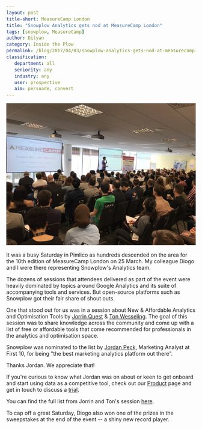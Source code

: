```yaml
---
layout: post
title-short: MeasureCamp London
title: "Snowplow Analytics gets nod at MeasureCamp London"
tags: [snowplow, MeasureCamp]
author: Dilyan
category: Inside the Plow
permalink: /blog/2017/04/03/snowplow-analytics-gets-nod-at-measurecamp-london/
classification:
   department: all
   seniority: any
   industry: any
   user: prospective
   aim: persuade, convert
---
```


![Opening Session][measurecamp10]

It was a busy Saturday in Pimlico as hundreds descended on the area for the 10th edition of MeasureCamp London on 25 March. My colleague Diogo and I were there representing Snowplow's Analytics team.

The dozens of sessions that attendees delivered as part of the event were heavily dominated by topics around Google Analytics and its suite of accompanying tools and services. But open-source platforms such as Snowplow got their fair share of shout outs.

One that stood out for us was in a session about New & Affordable Analytics and Optimisation Tools by [Jorrin Quest](https://twitter.com/jorrinq) & [Ton Wesseling](https://twitter.com/tonw). The goal of this session was to share knowledge across the community and come up with a list of free or affordable tools that come recommended for professionals in the analytics and optimisation space.

Snowplow was nominated to the list by [Jordan Peck](https://twitter.com/jordanpeck89), Marketing Analyst at First 10, for being "the best marketing analytics platform out there".

Thanks Jordan. We appreciate that!

If you're curious to know what Jordan was on about or keen to get onboard and start using data as a competitive tool, check out our [Product](/product/) page and get in touch to discuss a [trial](/trial/).

You can find the full list from Jorrin and Ton's session [here](https://docs.google.com/spreadsheets/d/18-krMKn-gLmBj_id8BummS8Xfo45E_Phr6U3tFQBvp8/pubhtml?gid=0&single=true).

To cap off a great Saturday, Diogo also won one of the prizes in the sweepstakes at the end of the event -- a shiny new record player.

[measurecamp10]: /assets/img/blog/2017/03/measurecamp10.jpg
